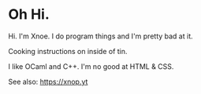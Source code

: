 # Oh Hi.

Hi. I'm Xnoe. I do program things and I'm pretty bad at it.

Cooking instructions on inside of tin.

I like OCaml and C++. I'm no good at HTML & CSS.

See also: https://xnop.yt
